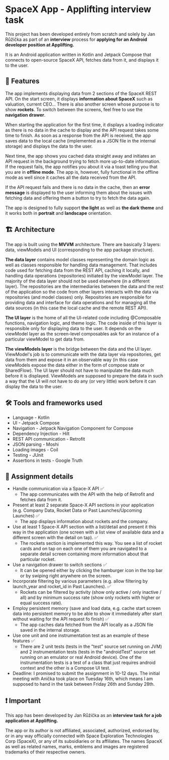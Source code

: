 # SpaceX App - Applifting interview task
This project has been developed entirely from scratch and solely by Jan Růžička as part of an **interview** process for **applying for an Android developer position at Applifting.**

It is an Android application written in Kotlin and Jetpack Compose that connects to open-source SpaceX API, fetches data from it, and displays it to the user.

## 📱 Features
The app implements displaying data from 2 sections of the SpaceX REST API. On the start screen, it displays **information about SpaceX** such as valuation, current CEO... There is also another screen whose purpose is to show **rockets**. To switch between the screens, feel free to use the **navigation drawer**.

When starting the application for the first time, it displays a loading indicator as there is no data in the cache to display and the API request takes some time to finish. As soon as a response from the API is received, the app saves data to the local cache (implemented as a JSON file in the internal storage) and displays the data to the user.

Next time, the app shows you cached data straight away and initiates an API request in the background trying to fetch more up-to-date information. If the request fails, the app notifies you about it via a toast telling you that you are in **offline mode**. The app is, however, fully functional in the offline mode as well since it caches all the data received from the API.

If the API request fails and there is no data in the cache, then an **error message** is displayed to the user informing them about the issues with fetching data and offering them a button to try to fetch the data again.

The app is designed to fully support **the light** as well as **the dark theme** and it works both in **portrait** and **landscape** orientation.

## 🏗 Architecture
The app is built using the **MVVM** architecture. There are basically 3 layers: data, viewModels and UI (corresponding to the app package structure).

**The data layer** contains model classes representing the domain logic as well as classes responsible for handling data management. That includes code used for fetching data from the REST API, caching it locally, and handling data operations (repositories) initiated by the viewModel layer. The majority of the data layer should not be used elsewhere (in a different layer). The repositories are the intermediaries between the data and the rest of the application so the code from other layers interacts with the data via repositories (and model classes) only. Repositories are responsible for providing data and interface for data operations and for managing all the data sources (in this case the local cache and the remote REST API).

**The UI layer** is the home of all the UI-related code including @Composable functions, navigation logic, and theme logic. The code inside of this layer is responsible only for displaying data to the user. It depends on the viewModel layer as the screen-level composables ask for an instance of a particular viewModel to get data from.

**The viewModels layer** is the bridge between the data and the UI layer. ViewModel's job is to communicate with the data layer via repositories, get data from them and expose it in an observable way (in this case viewModels expose the data either in the form of compose state or SharedFlow). The UI layer should not have to manipulate the data much before it is displayed. ViewModels are supposed to prepare the data in such a way that the UI will not have to do any (or very little) work before it can display the data to the user.

## 🛠 Tools and frameworks used
- Language - Kotlin
- UI - Jetpack Compose
- Navigation - Jetpack Navigation Component for Compose
- Dependency Injection - Hilt
- REST API communication - Retrofit
- JSON parsing - Moshi
- Loading images - Coil
- Testing - JUnit
- Assertions in tests - Google Truth

## 📝 Assignment details
- Handle communication via a Space-X API ✅
  - The app communicates with the API with the help of Retrofit and fetches data from it.
- Present at least 2 separate Space-X API sections in your application (e.g. Company
Data, Rocket Data or Past Launches/Upcoming Launches) ✅
  - The app displays information about rockets and the company.
- Use at least 1 Space-X API section with a list/detail and present it this way in the
application (one screen with a list view of available data and a different screen with
the detail on tap). ✅
  - The rockets section is implemented this way. You see a list of rocket cards and on tap on each one of them you are navigated to a separate detail screen containing more information about that particular rocket.
- Use a navigation drawer to switch sections ✅
  - It can be opened either by clicking the hamburger icon in the top bar or by swiping right anywhere on the screen.
- Incorporate filtering by various parameters (e.g. allow filtering by launch_year and
rocket_id in Past Launches). ✅
  - Rockets can be filtered by activity (show only active / only inactive / all) and by minimum success rate (show only rockets with higher or equal success rate).
- Employ persistent memory (save and load data, e.g. cache start screen data into
persistent memory to be able to show it immediately after start without waiting for the
API request fo finish) ✅
  - The app caches data fetched from the API locally as a JSON file saved in the internal storage.
- Use one unit and one instrumentation test as an example of these features ✅
  - There are 2 unit tests (tests in the "test" source set running on JVM) and 2 instrumentation tests (tests in the "androidTest" source set running on an emulator or real Android device). One of the instrumentation tests is a test of a class that just requires android context and the other is a Compose UI test.
- Deadline: I promised to submit the assignment in 10-12 days. The initial meeting with Anička took place on Tuesday 16th, which means I am supposed to hand in the task between Friday 26th and Sunday 28th.

## ❗️ Important
This app has been developed by Jan Růžička as an **interview task for a job application at Applifting.**

The app or its author is not affiliated, associated, authorized, endorsed by, or in any way officially connected with Space Exploration Technologies Corp (SpaceX), or any of its subsidiaries or its affiliates. The names SpaceX as well as related names, marks, emblems and images are registered trademarks of their respective owners.
